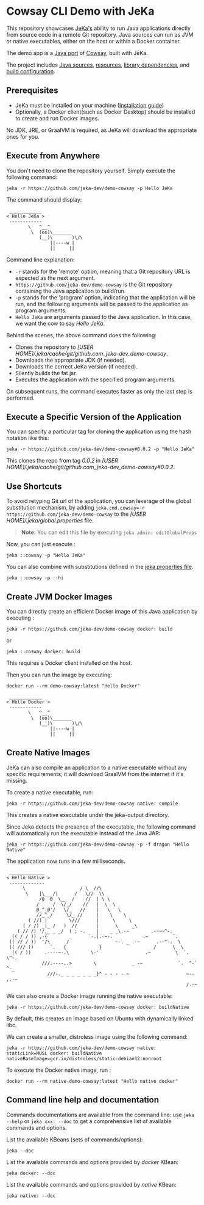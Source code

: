 # Cowsay CLI Demo with JeKa

This repository showcases [JeKa's](https://jeka.dev) ability to run Java applications directly from source code in a remote Git repository. 
Java sources can run as JVM or native executables, either on the host or within a Docker container.

The demo app is a [Java port](https://github.com/ricksbrown/cowsay/tree/master) of [Cowsay](https://en.wikipedia.org/wiki/Cowsay), built with JeKa.

The project includes [Java sources](src/main/java), [resources](src/main/resources), [library dependencies](dependencies.txt), and [build configuration](jeka.properties).

## Prerequisites 

- JeKa must be installed on your machine ([Installation guide](https://jeka-dev.github.io/jeka/installation/))
- Optionally, a Docker client(such as Docker Desktop) should be installed to create and run Docker images.

No JDK, JRE, or GraalVM is required, as JeKa will download the appropriate ones for you.

## Execute from Anywhere

You don't need to clone the repository yourself. Simply execute the following command:

```shell
jeka -r https://github.com/jeka-dev/demo-cowsay -p Hello JeKa
```

The command should display:
```
 ____________
< Hello JeKa >
 ------------
        \   ^__^
         \  (oo)\_______
            (__)\       )\/\
                ||----w |
                ||     ||
```
Command line explanation:
- `-r` stands for the 'remote' option, meaning that a Git repository URL is expected as the next argument.
- `https://github.com/jeka-dev/demo-cowsay` is the Git repository containing the Java application to build/run.
- `-p` stands for the 'program' option, indicating that the application will be run, and the following
  arguments will be passed to the application as program arguments.
- `Hello JeKa` are arguments passed to the Java application. In this case, we want the cow to say *Hello JeKa*.

Behind the scenes, the above command does the following:
- Clones the repository to *[USER HOME]/.jeka/cache/git/github.com_jeka-dev_demo-cowsay*.
- Downloads the appropriate JDK (if needed).
- Downloads the correct JeKa version (if needed).
- Silently builds the fat jar.
- Executes the application with the specified program arguments.

On subsequent runs, the command executes faster as only the last step is performed.



## Execute a Specific Version of the Application

You can specify a particular tag for cloning the application using the hash notation like this:

```shell
jeka -r https://github.com/jeka-dev/demo-cowsay#0.0.2 -p "Hello JeKa"
```

This clones the repo from tag *0.0.2* in *[USER HOME]/.jeka/cache/git/github.com_jeka-dev_demo-cowsay#0.0.2*.

## Use Shortcuts

To avoid retyping Git url of the application, you can leverage of the global substitution mechanism,
by adding `jeka.cmd.cowsay=-r https://github.com/jeka-dev/demo-cowsay` to the *[USER HOME]/.jeka/global.properties* file.

> **Note:** You can edit this file by executing `jeka admin: editGlobalProps`

Now, you can just execute :
```shell
jeka ::cowsay -p "Hello JeKa"
```

You can also combine with substitutions defined in the [jeka.properties file](jeka.properties).

```shell
jeka ::cowsay -p ::hi
```
## Create JVM Docker Images

You can directly create an efficient Docker image of this Java application by executing :
```shell
jeka -r https://github.com/jeka-dev/demo-cowsay docker: build
```
or
```shell
jeka ::cosway docker: build
```
This requires a Docker client installed on the host.

Then you can run the image by executing:
```shell
docker run --rm demo-cowsay:latest "Hello Docker"
```

```
 ____________
< Hello Docker >
 ------------
        \   ^__^
         \  (oo)\_______
            (__)\       )\/\
                ||----w |
                ||     ||
```

## Create Native Images

JeKa can also compile an application to a native executable without any specific requirements; it will download GraalVM from the internet if it's missing.

To create a native executable, run:

```shell
jeka -r https://github.com/jeka-dev/demo-cowsay native: compile 
```
This creates a native executable under the jeka-output directory.

Since Jeka detects the presence of the executable, the following command will automatically run the executable instead of the Java JAR:
```shell
jeka -r https://github.com/jeka-dev/demo-cowsay -p -f dragon "Hello Native"
```
The application now runs in a few milliseconds.

```
 _____________
< Hello Native >
 -------------
      \                    / \  //\
       \    |\___/|      /   \//  \\
            /0  0  \__  /    //  | \ \
           /     /  \/_/    //   |  \  \
           @_^_@'/   \/_   //    |   \   \
           //_^_/     \/_ //     |    \    \
        ( //) |        \///      |     \     \
      ( / /) _|_ /   )  //       |      \     _\
    ( // /) '/,_ _ _/  ( ; -.    |    _ _\.-~        .-~~~^-.
  (( / / )) ,-{        _      `-.|.-~-.           .~         `.
 (( // / ))  '/\      /                 ~-. _ .-~      .-~^-.  \
 (( /// ))      `.   {            }                   /      \  \
  (( / ))     .----~-.\        \-'                 .~         \  `. \^-.
             ///.----..>        \             _ -~             `.  ^-`  ^-_
               ///-._ _ _ _ _ _ _}^ - - - - ~                     ~-- ,.-~
                                                                  /.-~
```

We can also create a Docker image running the native executable:
```shell
jeka -r https://github.com/jeka-dev/demo-cowsay docker: buildNative
```
By default, this creates an image based on Ubuntu with dynamically linked libc.

We can create a smaller, distroless image using the following command:
```shell
jeka -r https://github.com/jeka-dev/demo-cowsay native: staticLink=MUSL docker: buildNative nativeBaseImage=gcr.io/distroless/static-debian12:nonroot 
```

To execute the Docker native image, run :
```shell
docker run --rm native-demo-cowsay:latest "Hello native docker"
```

## Command line help and documentation

Commands documentations are available from the command line: use `jeka --help` or `jeka xxx: --doc` 
to get a comprehensive list of available commands and options.

List the available KBeans (sets of commands/options):
```shell
jeka --doc
```

List the available commands and options provided by *docker* KBean:
```shell
jeka docker: --doc
```

List the available commands and options provided by *native* KBean:
```shell
jeka native: --doc
```

